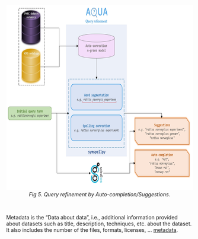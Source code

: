 
<p align="center">
   <img src="https://github.com/Niloofar-Sh/aqua/raw/main/src/assets/images/Suggestion%26AutoComplete.jpg" alt="interface" width="780" height="500"></br>
  <i>Fig 5. Query refinement by Auto-completion/Suggestions.</i>
</p>
<br/>

Metadata is the “Data about data”, i.e., additional information provided about datasets such as title, description, techniques, etc. about the dataset. It also includes the number of the files, formats, licenses, ... [metadata](https://staging.sparc.science/help/3vcLloyvrvmnK3Nopddrka#metadata).
